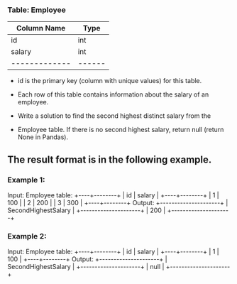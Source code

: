 ### Table: Employee


| Column Name | Type |
|-------------|------|
| id          | int  |
| salary      | int  |
|-------------|------|
- id is the primary key (column with unique values) for this table.
- Each row of this table contains information about the salary of an 
employee.
 

- Write a solution to find the second highest distinct salary from the 
- Employee table. If there is no second highest salary, return null (return 
None in Pandas).

## The result format is in the following example.

 

### Example 1:

Input: 
Employee table:
+----+--------+
| id | salary |
+----+--------+
| 1  | 100    |
| 2  | 200    |
| 3  | 300    |
+----+--------+
Output: 
+---------------------+
| SecondHighestSalary |
+---------------------+
| 200                 |
+---------------------+
### Example 2:

Input: 
Employee table:
+----+--------+
| id | salary |
+----+--------+
| 1  | 100    |
+----+--------+
Output: 
+---------------------+
| SecondHighestSalary |
+---------------------+
| null                |
+---------------------+
